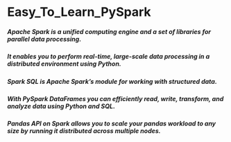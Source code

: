 # Easy_To_Learn_PySpark
##### Apache Spark is a unified computing engine and a set of libraries for parallel data processing.
##### It enables you to perform real-time, large-scale data processing in a distributed environment using Python. 
##### Spark SQL is Apache Spark’s module for working with structured data.
##### With PySpark DataFrames you can efficiently read, write, transform, and analyze data using Python and SQL. 
##### Pandas API on Spark allows you to scale your pandas workload to any size by running it distributed across multiple nodes.
